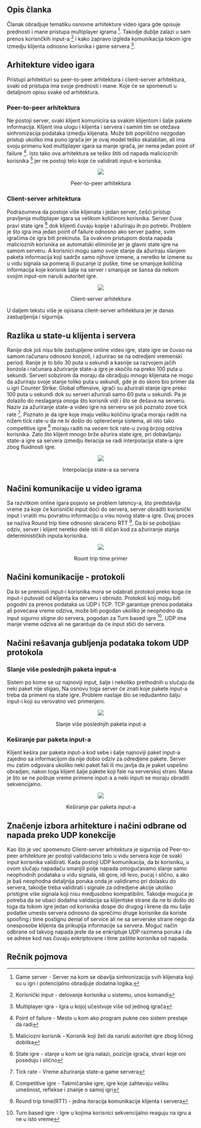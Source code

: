 ## Opis članka

  Članak obradjuje tematiku osnovne arhitekture video igara gde opisuje prednosti i mane pristupa multiplayer igrama [^1]. Takodje dublje zalazi u sam prenos korisnčkih input-a [^2] i kako zapravo izgleda komunikacija tokom igre izmedju klijenta odnosno korisnika i game servera [^3].

## Arhitekture video igara

Pristupi arhitekturi su peer-to-peer arhitektura i client-server arhitektura, svaki od pristupa ima svoje prednosti i mane. Koje će se spomenuti u detaljnom opisu svake od arhitektura.

### Peer-to-peer arhitektura

  Ne postoji server, svaki klijent komunicira sa svakim klijentom i šalje pakete informacija. Klijent ima ulogu i klijenta i servera i samim tim se otežava sinhronizacija podataka izmedju klijenata. Može biti poprilično nezgodan pristup ukoliko ima puno igrača jer je ovaj model teško skalabilan, ali ima svoju primenu kod multiplayer igara sa manje igrača, jer nema jedan point of failure [^4]. Isto tako ova arhitektura se teško štiti od napada malicioznih korisnika [^6] jer ne postoji telo koje će validirati input-e korisnika.

<p align="center">
  <img src="https://github.com/JanosevicRa177/Game-security-research/blob/main/literatura/Naucni%20clanci/Online%20igre/Real-time%20Multiplayer%20Software%20Architecture%20and%20protocol%20threat%20mitigation/Slike/Peer-to-peer%20arhitektura.png" />
</p>

<p align="center">
  Peer-to-peer arhitektura
</p>

### Client-server arhitektura

  Podrazumeva da postoje više klijenata i jedan server, češći pristup pravljenja multiplayer igara sa velikom količinom korisnika. Server čuva pravi state igre [^5] dok klijenti čuvaju kopije i ažuriraju ih po potrebi. Problem je što igra ima jedan point of failure odnosno ako server padne, svim igračima će igra biti prekinuta. Sa ovakvim pristupom dosta napada malicioznih korisnika se automatski eliminiše jer je glavni state igre na samom serveru. A korisnici mogu samo svoje stanje da ažuriraju slanjem paketa informacija koji sadrže samo njihove izmene, a neretko te izmene su u vidu signala sa pomeraj ili pucanje iz puške, time se smanjuje količina informacija koje korisnik šalje na server i smanjuje se šansa da nekom svojim input-om naruši autoritet igre.

<p align="center">
  <img src="https://github.com/JanosevicRa177/Game-security-research/blob/main/literatura/Naucni%20clanci/Online%20igre/Real-time%20Multiplayer%20Software%20Architecture%20and%20protocol%20threat%20mitigation/Slike/Client-server%20arhitektura.png" />
</p>
<p align="center">
  Client-server arhitektura
</p>


U daljem tekstu više je opisana client-server arhitektura jer je danas zastupljenija i sigurnija.

## Razlika u state-u klijenta i servera

  Ranije dok još nisu bile zastupljene online video igre, state igre se čuvao na samom računaru odnosno konzoli, i ažurirao se na odredjeni vremenski period. Ranije je to bilo 30 puta u sekundi a kasnije sa razvojem jačih konzola i računara ažuriranje state-a igre je skočilo na preko 100 puta u sekundi. Serveri sobzirom da moraju da obradjuju mnogo klijenata ne mogu da ažuriraju svoje stanje toliko puta u sekundi, gde je do skoro bio primer da u igri Counter Strike: Global offensive, igrači su ažurirali stanje igre preko 100 puta u sekundi dok su serveri ažurirali samo 60 puta u sekundi. Pa je dolazilo do neslaganja onoga što korisnik vidi i što se dešava na serveru. Naziv za ažuriranje state-a video igre na serveru se još poznato zove tick rate [^7]. Poznato je da igre koje imaju veliku količinu igrača moraju raditi na nižem tick rate-u da ne bi došlo do opterećenja sistema, ali isto tako competitive igre [^8] moraju raditi na većem tick rate-u zvog brzog odziva korisnika. Zato što klijent mnogo brže ažurira state igre, pri dobavljanju state-a igre sa servera izmedju iteracija se radi interpolacija state-a igre zbog fluidnosti igre.

<p align="center">
  <img src="https://github.com/JanosevicRa177/Game-security-research/blob/main/literatura/Naucni%20clanci/Online%20igre/Real-time%20Multiplayer%20Software%20Architecture%20and%20protocol%20threat%20mitigation/Slike/Interpolacija%20state-a%20sa%20servera.png" />
</p>
<p align="center">
  Interpolacija state-a sa servera
</p>

## Načini komunikacije u video igrama

  Sa razvitkom online igara pojavio se problem latency-a, što predstavlja vreme za koje će korisnički input doći do servera, server obraditi korisnički input i vratiti mu povratnu informaciju u visu novog state-a igre. Ovaj proces se naziva Round trip time odnosno skraćeno RTT [^9]. Da bi se poboljšao odziv, server i klijent neretko dele isti ili sličan kod za ažuriranje stanja determinističkih inputa korisnika.

<p align="center">
  <img src="https://github.com/JanosevicRa177/Game-security-research/blob/main/literatura/Naucni%20clanci/Online%20igre/Real-time%20Multiplayer%20Software%20Architecture%20and%20protocol%20threat%20mitigation/Slike/Rount%20trip%20time%20primer.png" />
</p>
<p align="center">
  Rount trip time primer
</p>

## Načini komunikacije - protokoli

  Da bi se prenosili input-i korisnika mora se odabrati protokol preko koga će input-i putovati od klijenta ka serveru i obrnuto. Protokoli koji mogu biti pogodni za prenos podataka us UDP i TCP. TCP garantuje prenos podataka ali povećava vreme odziva, može biti pogodan ukoliko je neophodno da input sigurno stigne do servera, pogodan za Turn based igre [^10]. UDP ima manje vreme odziva ali ne garantuje da će input stići do servera. 

## Načini rešavanja gubljenja podataka tokom UDP protokola

### Slanje više poslednjih paketa input-a

  Sistem po kome se uz najnoviji input, šalje i nekoliko prethodnih u slučaju da neki paket nije stigao, Na osnovu toga server će znati koje pakete input-a treba da primeni na state igre. Problem nastaje što se redudantno šalju input-i koji su verovatno već primenjeni.

<p align="center">
  <img src="https://github.com/JanosevicRa177/Game-security-research/blob/main/literatura/Naucni%20clanci/Online%20igre/Real-time%20Multiplayer%20Software%20Architecture%20and%20protocol%20threat%20mitigation/Slike/Slanje%20više%20poslednjih%20paketa%20inputpng.png" />
</p>
<p align="center">
  Slanje više poslednjih paketa input-a
</p>

### Keširanje par paketa input-a

  Klijent kešira par paketa input-a kod sebe i šalje najnoviji paket input-a zajedno sa informacijom da nije dobio odziv za odredjene pakete. Server mu zatim odgovara ukoliko neki paket fali ili mu javlja da je paket uspešno obradjen, nakon toga klijent šalje pakete koji fale na serverskoj strani. Mana je što se ne poštuje vreme primene input-a a neki inputi se moraju obraditi sekvencijalno.

<p align="center">
  <img src="https://github.com/JanosevicRa177/Game-security-research/blob/main/literatura/Naucni%20clanci/Online%20igre/Real-time%20Multiplayer%20Software%20Architecture%20and%20protocol%20threat%20mitigation/Slike/Keširanje%20par%20paketa%20input.png" />
</p>
<p align="center">
  Keširanje par paketa input-a
</p>

## Značenje izbora arhitekture i načini odbrane od napada preko UDP konekcije

  Kao što je već spomenuto Client-server arhitektura je sigurnija od Peer-to-peer arhitekture jer postoji validaciono telo u vidu servera koje će svaki input korisnika validirati. Kada postoji UDP komunikacija, da bi korisniku, u ovom slučaju napadaču smanjili polje napada omogućavamo slanje samo neophodnih podataka u vidu signala, idi gore, idi levo, pucaj i slično, a ako je baš neophodna detaljnija poruka onda je validiramo pri dolasku do servera, takodje treba validirati i signale za odredjene akcije ukoliko pristigne više signala koji nisu medjusobno kompatibilni. Takodje moguća je potreba da se ubaci dodatna validacija sa klijentske strane da ne bi došlo do toga da tokom igre jedan od korisnika dospe do drugog i krene da mu šalje podatke umesto servera odnosno da sprečimo druge korisnike da koriste spoofing i time postignu denial of service ali ne sa serverske strane nego da onesposobe klijenta da prikuplja informacije sa servera. Moguć način odbrane od takvog napada jeste da se enkriptuje UDP razmena poruka i da se adrese kod nas čuvaju enkriptovane i time zaštite korisnika od napada.
  

## Rečnik pojmova

[^1]: Game server - Server na kom se obavlja sinhronizacija svih klijenata koji su u igri i potencijalno obradjuje dodatna logika.

[^2]: Korisnički input - delovanje korisnika u sistemu, unos komandi

[^3]: Multiplayer igra - Igra u kojoj učestvuje više od jednog igrača

[^4]: Point of failure - Mesto u kom ako program pukne ceo sistem prestaje da radi

[^5]: State igre - stanje u kom se igra nalazi, pozicije igrača, stvari koje oni poseduju i slično

[^6]: Maliciozni korisnik - Korisnik koji želi da naruši autoritet igre zbog ličnog dobitka

[^7]: Tick rate - Vreme ažuriranja state-a game servera

[^8]: Competitive igre - Takmičarske igre, igre koje zahtevaju veliku umešnost, reflekse i znanje o samoj igri

[^9]: Round trip time(RTT) - jedna iteracija komunikacije klijenta i servera

[^10]: Turn based igre - Igre u kojima korisnici sekvencijalno reaguju na igru a ne u isto vreme

